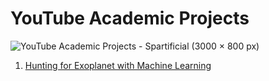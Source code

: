 # YouTube Academic Projects

![YouTube Academic Projects - Spartificial (3000 × 800 px)](https://user-images.githubusercontent.com/50978045/188312778-3a699a9c-b4d1-4c4c-ab28-1305bcbf18c2.png)


1. [Hunting for Exoplanet with Machine Learning]()

